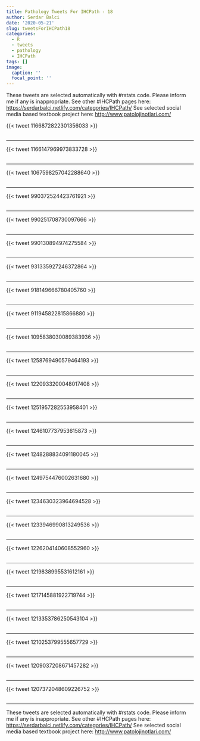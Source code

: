 ```yaml
---
title: Pathology Tweets For IHCPath - 18
author: Serdar Balci
date: '2020-05-21'
slug: tweetsForIHCPath18
categories:
  - R
  - tweets
  - pathology
  - IHCPath
tags: []
image:
  caption: ''
  focal_point: ''
---
```



These tweets are selected automatically with #rstats code. Please inform me if any is inappropriate.
See other #IHCPath pages here: https://serdarbalci.netlify.com/categories/IHCPath/ 
See selected social media based textbook project here: http://www.patolojinotlari.com/

{{< tweet 1166872822301356033 >}}
<br>
<br>
<hr>
{{< tweet 1166147969973833728 >}}
<br>
<br>
<hr>
{{< tweet 1067598257042288640 >}}
<br>
<br>
<hr>
{{< tweet 990372524423761921 >}}
<br>
<br>
<hr>
{{< tweet 990251708730097666 >}}
<br>
<br>
<hr>
{{< tweet 990130894974275584 >}}
<br>
<br>
<hr>
{{< tweet 931335927246372864 >}}
<br>
<br>
<hr>
{{< tweet 918149666780405760 >}}
<br>
<br>
<hr>
{{< tweet 911945822815866880 >}}
<br>
<br>
<hr>
{{< tweet 1095838030089383936 >}}
<br>
<br>
<hr>
{{< tweet 1258769490579464193 >}}
<br>
<br>
<hr>
{{< tweet 1220933200048017408 >}}
<br>
<br>
<hr>
{{< tweet 1251957282553958401 >}}
<br>
<br>
<hr>
{{< tweet 1246107737953615873 >}}
<br>
<br>
<hr>
{{< tweet 1248288834091180045 >}}
<br>
<br>
<hr>
{{< tweet 1249754476002631680 >}}
<br>
<br>
<hr>
{{< tweet 1234630323964694528 >}}
<br>
<br>
<hr>
{{< tweet 1233946990813249536 >}}
<br>
<br>
<hr>
{{< tweet 1226204140608552960 >}}
<br>
<br>
<hr>
{{< tweet 1219838995531612161 >}}
<br>
<br>
<hr>
{{< tweet 1217145881922719744 >}}
<br>
<br>
<hr>
{{< tweet 1213353786250543104 >}}
<br>
<br>
<hr>
{{< tweet 1210253799555657729 >}}
<br>
<br>
<hr>
{{< tweet 1209037208671457282 >}}
<br>
<br>
<hr>
{{< tweet 1207372048609226752 >}}
<br>
<br>
<hr>


These tweets are selected automatically with #rstats code. Please inform me if any is inappropriate.
See other #IHCPath pages here: https://serdarbalci.netlify.com/categories/IHCPath/ 
See selected social media based textbook project here: http://www.patolojinotlari.com/
